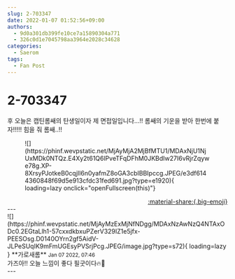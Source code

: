 ```yaml
---
slug: 2-703347
date: 2022-01-07 01:52:56+09:00
authors:
  - 9d0a301db399fe10ce7a15890304a771
  - 326c0d1e7045798aa3964e2028c34628
categories:
  - Saerom
tags:
  - Fan Post
---
```


# 2-703347

<div class="post-container" markdown="1">
<div class="content-container md-sidebar__scrollwrap" markdown="1">

후 오늘은 캡틴롬쌔의 탄생일이자 제 면접일입니다...!! 롬쌔의 기운을 받아 한번에 붙자!!!!! 힘을 줘 롬쌔..!!
<figure markdown="1">
![](https://phinf.wevpstatic.net/MjAyMjA2MjBfMTU1/MDAxNjU1NjUxMDk0NTQz.E4Xy2t61Q6lPveTFqDFhM0JKBdIw27I6vRjrZqywe78g.XP-8XrsyPJotkeB0cqjIl6n0yafmZ8oGA3cbIBBIpccg.JPEG/e3df6144360848f69d5e913cfdc31fed691.jpg?type=e1920){ loading=lazy onclick="openFullscreen(this)"}
</figure>


</div>
</div>

<div style="text-align: right;" markdown="1">
<a href="https://weverse.io/fromis9/fanpost/2-703347" style="text-align: right;">:material-share:{.big-emoji}</a>
</div>
---

<div class="comments-container md-sidebar__scrollwrap" markdown="1">
<div class="comment" markdown="1">
<div class='id-container' markdown="1">
![](https://phinf.wevpstatic.net/MjAyMzExMjNfNDgg/MDAxNzAwNzQ4NTAxODc0.2EGtaLlh1-57cxxdkbxuPZerV329IZ1e5jfx-PEESOsg.D0140OYrn2gf5AidV-JLPeSUqIK9mFmUGEsyPVSrjPcg.JPEG/image.jpg?type=s72){ loading=lazy }
**<span class="artist">가로새롬</span>** <small>Jan 07 2022, 07:46</small><br>
</div>
<div class='comment-body' markdown="1">
가즈아!! 오늘 느낌이 좋다 필굿이다🔥💐
</div>
</div>
</div>
---
